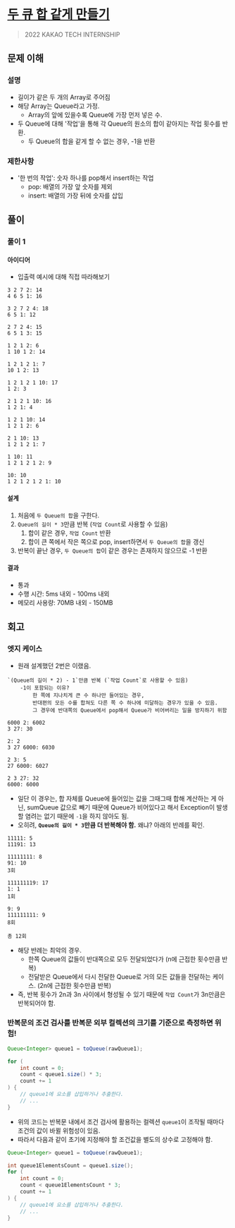 # [두 큐 합 같게 만들기]

[두 큐 합 같게 만들기]: https://school.programmers.co.kr/learn/courses/30/lessons/118667

> 2022 KAKAO TECH INTERNSHIP

## 문제 이해

### 설명

- 길이가 같은 두 개의 Array로 주어짐
- 해당 Array는 Queue라고 가정.
  - Array의 앞에 있을수록 Queue에 가장 먼저 넣은 수.
- 두 Queue에 대해 '작업'을 통해 각 Queue의 원소의 합이 같아지는 작업 횟수를 반환.
  - 두 Queue의 합을 같게 할 수 없는 경우, -1을 반환

### 제한사항

- '한 번의 작업': 숫자 하나를 pop해서 insert하는 작업
  - pop: 배열의 가장 앞 숫자를 제외
  - insert: 배열의 가장 뒤에 숫자를 삽입

## 풀이

### 풀이 1

#### 아이디어

- 입출력 예시에 대해 직접 따라해보기

```text
3 2 7 2: 14
4 6 5 1: 16

3 2 7 2 4: 18
6 5 1: 12

2 7 2 4: 15
6 5 1 3: 15
```

```text
1 2 1 2: 6
1 10 1 2: 14

1 2 1 2 1: 7
10 1 2: 13

1 2 1 2 1 10: 17  
1 2: 3

2 1 2 1 10: 16
1 2 1: 4

1 2 1 10: 14
1 2 1 2: 6

2 1 10: 13
1 2 1 2 1: 7

1 10: 11
1 2 1 2 1 2: 9

10: 10
1 2 1 2 1 2 1: 10
```

#### 설계

1. 처음에 `두 Queue의 합`을 구한다.
2. `Queue의 길이 * 3`만큼 반복 (`작업 Count`로 사용할 수 있음)
   1. 합이 같은 경우, `작업 Count` 반환
   2. 합이 큰 쪽에서 작은 쪽으로 pop, insert하면서 `두 Queue의 합`을 갱신
3. 반복이 끝난 경우, `두 Queue의 합`이 같은 경우는 존재하지 않으므로 -1 반환

#### 결과

- 통과
- 수행 시간: 5ms 내외 - 100ms 내외 
- 메모리 사용량: 70MB 내외 - 150MB

## 회고

### 엣지 케이스

- 원래 설계했던 2번은 이랬음.

```text
`(Queue의 길이 * 2) - 1`만큼 반복 (`작업 Count`로 사용할 수 있음)
    -1이 포함되는 이유?
        한 쪽에 지나치게 큰 수 하나만 들어있는 경우,
        반대편의 모든 수를 합쳐도 다른 쪽 수 하나에 미달하는 경우가 있을 수 있음.
        그 경우에 반대쪽의 Queue에서 pop해서 Queue가 비어버리는 일을 방지하기 위함
```

```text
6000 2: 6002
3 27: 30

2: 2
3 27 6000: 6030

2 3: 5
27 6000: 6027

2 3 27: 32
6000: 6000
```

- 일단 이 경우는, 합 자체를 Queue에 들어있는 값을 그때그때 합해 계산하는 게 아닌, sumQueue 값으로 빼기 때문에 Queue가 비어있다고 해서 Exception이 발생할 염려는 없기 때문에 `-1`을 하지 않아도 됨.
- 오히려, **`Queue의 길이 * 3`만큼 더 반복해야 함.** 왜냐? 아래의 반례를 확인.

```text
11111: 5
11191: 13

11111111: 8
91: 10
3회

111111119: 17
1: 1
1회

9: 9
111111111: 9
8회

총 12회
```

- 해당 반례는 최악의 경우.
  - 한쪽 Queue의 값들이 반대쪽으로 모두 전달되었다가 (n에 근접한 횟수만큼 반복)
  - 전달받은 Queue에서 다시 전달한 Queue로 거의 모든 값들을 전달하는 케이스. (2n에 근접한 횟수만큼 반복)
- 즉, 반복 횟수가 2n과 3n 사이에서 형성될 수 있기 때문에 `작업 Count`가 3n만큼은 반복되어야 함.

### 반복문의 조건 검사를 반복문 외부 컬렉션의 크기를 기준으로 측정하면 위험!

```java
Queue<Integer> queue1 = toQueue(rawQueue1);

for (
    int count = 0;
    count < queue1.size() * 3;
    count += 1
) {
    // queue1에 요소를 삽입하거나 추출한다.
    // ...
}
```

- 위의 코드는 반복문 내에서 조건 검사에 활용하는 컬렉션 `queue1`이 조작될 때마다 조건의 값이 바뀔 위험성이 있음.
- 따라서 다음과 같이 초기에 지정해야 할 조건값을 별도의 상수로 고정해야 함.

```java
Queue<Integer> queue1 = toQueue(rawQueue1);

int queue1ElementsCount = queue1.size();
for (
    int count = 0;
    count < queue1ElementsCount * 3;
    count += 1
) {
    // queue1에 요소를 삽입하거나 추출한다.
    // ...
}
```
